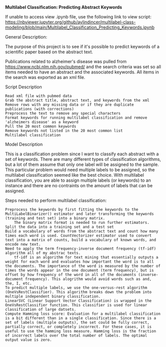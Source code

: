 **Multilabel Classification: Predicting Abstract Keywords**

If unable to access view .ipynb file, use the following link to view script: https://nbviewer.jupyter.org/github/aylindincer/multilabel-class-modeling/blob/main/Multilabel_Classification_Predicting_Keywords.ipynb

General Description:

The purpose of this project is to see if it's possible to predict keywords of a scientific paper based on the abstract text.

Publications related to alzheimer's disease was pulled from https://www.ncbi.nlm.nih.gov/pubmed/ and the search criteria was set so all items needed to have an abstract and the associated keywords. All items in the search was exported as an xml file.

Script Description

    Read xml file with pubmed data
    Grab the abstract title, abstract text, and keywords from the xml
    Remove rows with any missing data or if they are duplicate publications (with corrections)
    Preprocess the text to remove any special characters
    Format keywords for running multilabel classification and remove 'alzheimers disease' as a keyword
    Pull the 20 most common keywords
    Remove keywords not listed in the 20 most common list
    Multilabel classification

Model Description

This is a classification problem since I want to classify each abstract with a set of keywords. There are many different types of classification algorithms, but a lot of them assume that only one label will be assigned to the sample. This particular problem would need multiple labels to be assigned, so the multilabel classification seemed like the best choice. With multilabel classification, you are able to assign multiple labels (or keywords) to an instance and there are no contraints on the amount of labels that can be assigned.

Steps needed to perform multilabel classification:

    Preprocess the keywords by first fitting the keywords to the MultiLabelBinarizer() estimator and later transforming the keywords (training and test set) into a binary matrix.
        The binary matrix format is needed to run further estimators.
    Split the data into a training set and a test set
    Build a vocabulary of words from the abstract text and count how many times each word is used. CountVectorizer estimator used to convert text into a matrix of counts, build a vocabulary of known words, and encode new text.
    Need to apply the term frequency-inverse document frequency (tf-idf) algorithm all of my abstrac texts.
        tf-idf is an algorithm for text mining that essentially outputs a weight for each word and evaluates how important the word is to all the documents. The importance of the word is measured by the number of times the words appear in the one document (term frequency), but is offset by how frequency of the word in all of the documents (inverse-document frequency). This alogrithm would avoid words such as and, the, I, etc.
    To predict multiple labels, we use the one-versus-rest algorithm (OneVsRestClassifier). This algorithm breaks down the problem into multiple independent binary classification.
    LinearSVC (Linear Support Vector Classification) is wrapped in the OneVsRestClassifier function. This classifier is used for linear classification of large datsets.
    Compute Hamming loss score: Evaluation for a multilabel classification is a bit different than in a single classification. Since there is a set of labels (multiple outputs), the set could be fully correct, partially correct, or completely incorrect. For these cases, it is useful to use the hamming loss measure. Hamming loss is the fraction of incorrect labels over the total number of labels. The optimal output value is zero.
    


